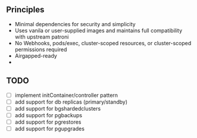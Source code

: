 
## Principles
- Minimal dependencies for security and simplicity
- Uses vanila or user-supplied images and maintains full compatibility with upstream patroni
- No Webhooks, pods/exec, cluster-scoped resources, or cluster-scoped permissions required
- Airgapped-ready
- 

## TODO
- [ ] implement initContainer/controller pattern
- [ ] add support for db replicas (primary/standby)
- [ ] add support for bgshardedclusters
- [ ] add support for pgbackups
- [ ] add support for pgrestores
- [ ] add support for pgupgrades